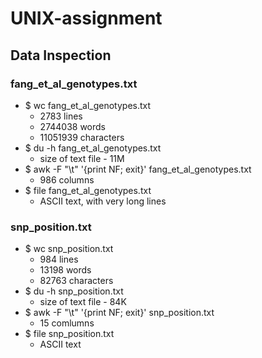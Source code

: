# UNIX-assignment
## Data Inspection
### fang_et_al_genotypes.txt
- $ wc fang_et_al_genotypes.txt
	* 2783 lines
	* 2744038 words
	* 11051939 characters
- $ du -h fang_et_al_genotypes.txt
	* size of text file - 11M
- $ awk -F "\t" '{print NF; exit}' fang_et_al_genotypes.txt
	* 986 columns
- $ file fang_et_al_genotypes.txt
	* ASCII text, with very long lines
### snp_position.txt
- $ wc snp_position.txt
	* 984 lines
	* 13198 words
	* 82763 characters
- $ du -h snp_position.txt
	* size of text file - 84K
- $ awk -F "\t" '{print NF; exit}' snp_position.txt
	* 15 comlumns
- $ file snp_position.txt
	* ASCII text
